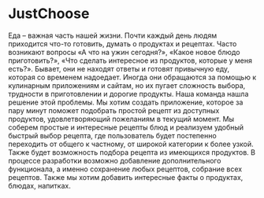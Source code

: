 # JustChoose
Еда – важная часть нашей жизни. Почти каждый день людям приходится что-то готовить, думать о продуктах и рецептах. Часто возникают вопросы «А что на ужин сегодня?», «Какое новое блюдо приготовить?», «Что сделать интересное из продуктов, которые у меня есть?». Бывает, они не находят ответы и готовят привычную еду, которая со временем надоедает. Иногда они обращаются за помощью к кулинарным приложениям и сайтам, но их пугает сложность выбора, трудности в приготовлении и дорогие продукты. 
Наша команда нашла решение этой проблемы. Мы хотим создать приложение, которое за пару минут поможет подобрать простой рецепт из доступных продуктов, удовлетворяющий пожеланиям в текущий момент. Мы соберем простые и интересные рецепты блюд и реализуем удобный быстрый выбор рецепта, где пользователь будет постепенно переходить от общего к частному, от широкой категории к более узкой. Также будет возможность подбора рецепта из имеющихся продуктов. 
В процессе разработки возможно добавление дополнительного функционала, а именно сохранение любых рецептов, собрание всех рецептов. Также мы хотим добавить интересные факты о продуктах, блюдах, напитках. 
